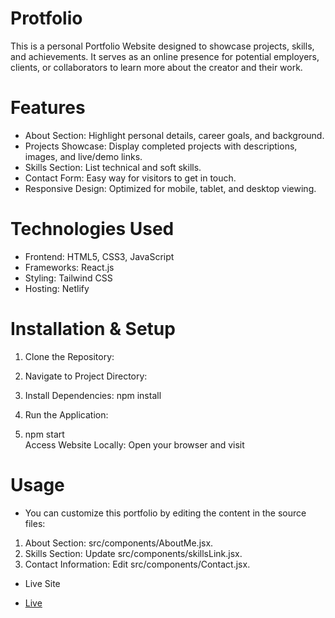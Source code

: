# Protfolio

This is a personal Portfolio Website designed to showcase projects, skills, and achievements. It serves as an online presence for potential employers, clients, or collaborators to learn more about the creator and their work.

# Features

* About Section: Highlight personal details, career goals, and background.
* Projects Showcase: Display completed projects with descriptions, images, and live/demo links.
* Skills Section: List technical and soft skills.
* Contact Form: Easy way for visitors to get in touch.
* Responsive Design: Optimized for mobile, tablet, and desktop viewing.

# Technologies Used
* Frontend: HTML5, CSS3, JavaScript
* Frameworks: React.js 
* Styling: Tailwind CSS 
* Hosting: Netlify

# Installation & Setup

1. Clone the Repository:

2. Navigate to Project Directory:

3. Install Dependencies:
npm install  

4. Run the Application:
 
5. npm start  
Access Website Locally:
Open your browser and visit

# Usage
* You can customize this portfolio by editing the content in the source files:

1. About Section: src/components/AboutMe.jsx.
2. Skills Section: Update src/components/skillsLink.jsx.
3. Contact Information: Edit src/components/Contact.jsx.

* Live Site
- [Live](https://zingy-empanada-3561d0.netlify.app/)